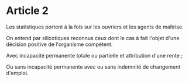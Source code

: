 # Article 2

Les statistiques portent à la fois sur les ouvriers et les agents de maîtrise.

On entend par silicotiques reconnus ceux dont le cas à fait l'objet d'une décision positive de l'organisme compétent.

Avec incapacité permanente totale ou partielle et attribution d'une rente ;

Ou sans incapacité permanente avec ou sans indemnité de changement d'emploi.
